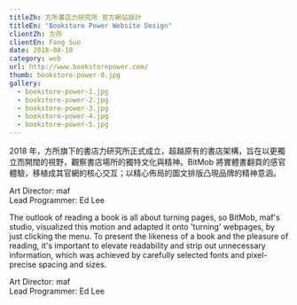 ```yaml
---
titleZh: 方所書店力研究所 官方網站設計
titleEn: "Bookstore Power Website Design"
clientZh: 方所
clientEn: Fang Suo
date: 2018-08-10
category: web
url: http://www.bookstorepower.com/
thumb: bookstore-power-0.jpg
gallery:
  - bookstore-power-1.jpg
  - bookstore-power-2.jpg
  - bookstore-power-3.jpg
  - bookstore-power-4.jpg
  - bookstore-power-5.jpg
---
```


2018 年，方所旗下的書店力研究所正式成立，超越原有的書店架構，旨在以更獨立而開闊的視野，觀察書店場所的獨特文化與精神。BitMob 將實體書翻頁的感官體驗，移植成其官網的核心交互；以精心佈局的圖文排版凸現品牌的精神意涵。

Art Director: maf<br/>
Lead Programmer: Ed Lee

<!-- lang -->

The outlook of reading a book is all about turning pages, so BitMob, maf's studio, visualized this motion and adapted it onto 'turning' webpages, by just clicking the menu. To present the likeness of a book and the pleasure of reading, it's important to elevate readability and strip out unnecessary information, which was achieved by carefully selected fonts and pixel-precise spacing and sizes.

Art Director: maf<br/>
Lead Programmer: Ed Lee
